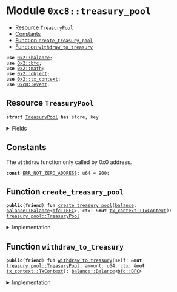 
<a name="0xc8_treasury_pool"></a>

# Module `0xc8::treasury_pool`



-  [Resource `TreasuryPool`](#0xc8_treasury_pool_TreasuryPool)
-  [Constants](#@Constants_0)
-  [Function `create_treasury_pool`](#0xc8_treasury_pool_create_treasury_pool)
-  [Function `withdraw_to_treasury`](#0xc8_treasury_pool_withdraw_to_treasury)


<pre><code><b>use</b> <a href="../../../.././build/Sui/docs/balance.md#0x2_balance">0x2::balance</a>;
<b>use</b> <a href="../../../.././build/Sui/docs/bfc.md#0x2_bfc">0x2::bfc</a>;
<b>use</b> <a href="../../../.././build/Sui/docs/math.md#0x2_math">0x2::math</a>;
<b>use</b> <a href="../../../.././build/Sui/docs/object.md#0x2_object">0x2::object</a>;
<b>use</b> <a href="../../../.././build/Sui/docs/tx_context.md#0x2_tx_context">0x2::tx_context</a>;
<b>use</b> <a href="event.md#0xc8_event">0xc8::event</a>;
</code></pre>



<a name="0xc8_treasury_pool_TreasuryPool"></a>

## Resource `TreasuryPool`



<pre><code><b>struct</b> <a href="treasury_pool.md#0xc8_treasury_pool_TreasuryPool">TreasuryPool</a> <b>has</b> store, key
</code></pre>



<details>
<summary>Fields</summary>


<dl>
<dt>
<code>id: <a href="../../../.././build/Sui/docs/object.md#0x2_object_UID">object::UID</a></code>
</dt>
<dd>

</dd>
<dt>
<code><a href="../../../.././build/Sui/docs/balance.md#0x2_balance">balance</a>: <a href="../../../.././build/Sui/docs/balance.md#0x2_balance_Balance">balance::Balance</a>&lt;<a href="../../../.././build/Sui/docs/bfc.md#0x2_bfc_BFC">bfc::BFC</a>&gt;</code>
</dt>
<dd>

</dd>
</dl>


</details>

<a name="@Constants_0"></a>

## Constants


<a name="0xc8_treasury_pool_ERR_NOT_ZERO_ADDRESS"></a>

The <code>withdraw</code> function only called by 0x0 address.


<pre><code><b>const</b> <a href="treasury_pool.md#0xc8_treasury_pool_ERR_NOT_ZERO_ADDRESS">ERR_NOT_ZERO_ADDRESS</a>: u64 = 900;
</code></pre>



<a name="0xc8_treasury_pool_create_treasury_pool"></a>

## Function `create_treasury_pool`



<pre><code><b>public</b>(<b>friend</b>) <b>fun</b> <a href="treasury_pool.md#0xc8_treasury_pool_create_treasury_pool">create_treasury_pool</a>(<a href="../../../.././build/Sui/docs/balance.md#0x2_balance">balance</a>: <a href="../../../.././build/Sui/docs/balance.md#0x2_balance_Balance">balance::Balance</a>&lt;<a href="../../../.././build/Sui/docs/bfc.md#0x2_bfc_BFC">bfc::BFC</a>&gt;, ctx: &<b>mut</b> <a href="../../../.././build/Sui/docs/tx_context.md#0x2_tx_context_TxContext">tx_context::TxContext</a>): <a href="treasury_pool.md#0xc8_treasury_pool_TreasuryPool">treasury_pool::TreasuryPool</a>
</code></pre>



<details>
<summary>Implementation</summary>


<pre><code><b>public</b>(<b>friend</b>) <b>fun</b> <a href="treasury_pool.md#0xc8_treasury_pool_create_treasury_pool">create_treasury_pool</a>(
    <a href="../../../.././build/Sui/docs/balance.md#0x2_balance">balance</a>: Balance&lt;BFC&gt;,
    ctx: &<b>mut</b> TxContext
): <a href="treasury_pool.md#0xc8_treasury_pool_TreasuryPool">TreasuryPool</a>
{
    <b>let</b> <a href="treasury_pool.md#0xc8_treasury_pool">treasury_pool</a> = <a href="treasury_pool.md#0xc8_treasury_pool_TreasuryPool">TreasuryPool</a> {
        id: <a href="../../../.././build/Sui/docs/object.md#0x2_object_new">object::new</a>(ctx),
        <a href="../../../.././build/Sui/docs/balance.md#0x2_balance">balance</a>: <a href="../../../.././build/Sui/docs/balance.md#0x2_balance">balance</a>,
    };
    <b>let</b> treasury_pool_id = <a href="../../../.././build/Sui/docs/object.md#0x2_object_id">object::id</a>(&<a href="treasury_pool.md#0xc8_treasury_pool">treasury_pool</a>);
    event::init_treasury_pool(treasury_pool_id);
    <a href="treasury_pool.md#0xc8_treasury_pool">treasury_pool</a>
}
</code></pre>



</details>

<a name="0xc8_treasury_pool_withdraw_to_treasury"></a>

## Function `withdraw_to_treasury`



<pre><code><b>public</b>(<b>friend</b>) <b>fun</b> <a href="treasury_pool.md#0xc8_treasury_pool_withdraw_to_treasury">withdraw_to_treasury</a>(self: &<b>mut</b> <a href="treasury_pool.md#0xc8_treasury_pool_TreasuryPool">treasury_pool::TreasuryPool</a>, amount: u64, ctx: &<b>mut</b> <a href="../../../.././build/Sui/docs/tx_context.md#0x2_tx_context_TxContext">tx_context::TxContext</a>): <a href="../../../.././build/Sui/docs/balance.md#0x2_balance_Balance">balance::Balance</a>&lt;<a href="../../../.././build/Sui/docs/bfc.md#0x2_bfc_BFC">bfc::BFC</a>&gt;
</code></pre>



<details>
<summary>Implementation</summary>


<pre><code><b>public</b>(<b>friend</b>) <b>fun</b> <a href="treasury_pool.md#0xc8_treasury_pool_withdraw_to_treasury">withdraw_to_treasury</a>(
    self: &<b>mut</b> <a href="treasury_pool.md#0xc8_treasury_pool_TreasuryPool">TreasuryPool</a>,
    amount: u64,
    ctx: &<b>mut</b> TxContext
): Balance&lt;BFC&gt;
{
    <b>assert</b>!(<a href="../../../.././build/Sui/docs/tx_context.md#0x2_tx_context_sender">tx_context::sender</a>(ctx) == @0x0, <a href="treasury_pool.md#0xc8_treasury_pool_ERR_NOT_ZERO_ADDRESS">ERR_NOT_ZERO_ADDRESS</a>);
    // Take the minimum of the amount and the remaining <a href="../../../.././build/Sui/docs/balance.md#0x2_balance">balance</a> in
    // order <b>to</b> ensure we don't overdraft the remaining <a href="../../../.././build/Sui/docs/balance.md#0x2_balance">balance</a>
    <b>let</b> to_withdraw = <a href="../../../.././build/Sui/docs/math.md#0x2_math_min">math::min</a>(amount, <a href="../../../.././build/Sui/docs/balance.md#0x2_balance_value">balance::value</a>(&self.<a href="../../../.././build/Sui/docs/balance.md#0x2_balance">balance</a>));
    <b>let</b> withdraw_balance = <a href="../../../.././build/Sui/docs/balance.md#0x2_balance_split">balance::split</a>(&<b>mut</b> self.<a href="../../../.././build/Sui/docs/balance.md#0x2_balance">balance</a>, to_withdraw);

    withdraw_balance
}
</code></pre>



</details>
